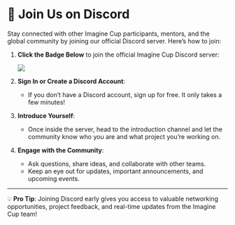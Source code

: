 # 💬 Join Us on Discord

Stay connected with other Imagine Cup participants, mentors, and the global community by joining our official Discord server. Here’s how to join:

1. **Click the Badge Below** to join the official Imagine Cup Discord server:

   [![](https://dcbadge.limes.pink/api/server/https://discord.gg/3bNDZ3hC)](https://discord.gg/3bNDZ3hC)

2. **Sign In or Create a Discord Account**:
   - If you don’t have a Discord account, sign up for free. It only takes a few minutes!

3. **Introduce Yourself**:
   - Once inside the server, head to the introduction channel and let the community know who you are and what project you’re working on.

4. **Engage with the Community**:
   - Ask questions, share ideas, and collaborate with other teams.
   - Keep an eye out for updates, important announcements, and upcoming events.

---

💡 **Pro Tip**: Joining Discord early gives you access to valuable networking opportunities, project feedback, and real-time updates from the Imagine Cup team!
